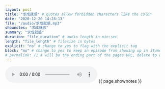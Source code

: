 ```yaml
---
layout: post
title: "求成就感" # quotes allow forbidden characters like the colon
date: "2020-12-20 14:28:13"
file: "/audio/求成就感.mp3"
shownotes: "求成就感"
summary: "求成就感"
duration: "file_duration" # audio length in min:sec
length: "file_length" # filesize in bytes
explicit: "no" # change to yes to flag with the explicit tag
block: "no" # change to yes to keep an episode from showing up in iTunes
# permalink: /1 # will be the ending part of the pages URL, delete to default to the title
---
```


<audio controls>
<source src="{{site.url}}{{site.baseurl}}{{ page.file }}" type="audio/x-mp3">
Your browser does not support the audio element.
</audio>
{{ page.shownotes }}
